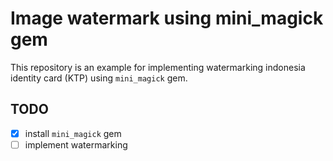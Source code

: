 # Image watermark using mini_magick gem

This repository is an example for implementing watermarking indonesia identity card (KTP) using `mini_magick` gem.

## TODO

- [x] install `mini_magick` gem
- [ ] implement watermarking

